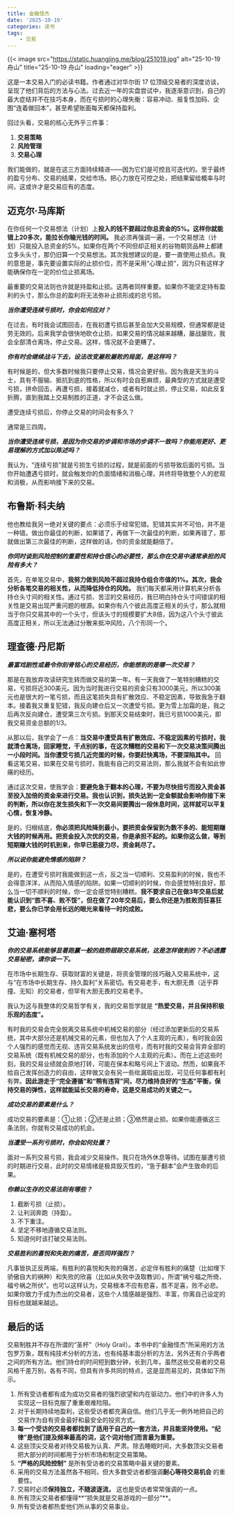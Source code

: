```yaml
---
title: 金融怪杰
date: '2025-10-19'
categories: 读书
tags:
    - 交易
---
```


{{< image src="https://static.huangjing.me/blog/251019.jpg" alt="25-10-19 舟山" title="25-10-19 舟山" loading="eager" >}}

这是一本交易入门的必读书籍。作者通过对华尔街 17 位顶级交易者的深度访谈，呈现了他们背后的方法与心法。过去近一年的实盘尝试中，我逐渐意识到，自己的最大症结并不在技巧本身，而在亏损时的心理失衡：容易冲动、报复性加码、企图“连着做回本”，甚至希望账面每天都保持盈利。

回过头看，交易的核心无外乎三件事：

1. **交易策略**
2. **风险管理**
3. **交易心理**

我们能做的，就是在这三方面持续精进——因为它们是可控且可迭代的。至于最终的盈亏分布、交易的结果，交给市场。把心力放在可控之处，把结果留给概率与时间，这或许才是交易应有的态度。

## 迈克尔·马库斯

在你任何一个交易想法（计划）上**投入的钱不要超过你总资金的5%。这样你就能错上20多次，能拉长你输光钱的时间。** 我必须再强调一遍，一个交易想法（计划）只能投入总资金的5%。如果你在两个不同但却正相关的谷物期货品种上都建立多头头寸，那仍旧算一个交易想法。其次我想建议的是，要一直使用止损点。我的意思是，事先要设置实际的止损价位，而不是采用“心理止损”，因为只有这样才能确保你在一定的价位止损离场。

最重要的交易法则也许就是持盈和止损。这两者同样重要。如果你不能坚定持有盈利的头寸，那么你总的盈利将无法弥补止损形成的总亏损。

_**当你遭受连续亏损时，你会如何应对？**_

在过去，有时我会试图回击，在我初遭亏损后甚至会加大交易规模，但通常都是徒劳无效的。后来我学会很快地砍仓止损，如果交易的情况越来越糟，屡战屡败，我会全部清仓离场，停止交易。这样，情况就不会更糟了。

_**你有时会继续战斗下去，设法改变屡败屡败的局面，是这样吗？**_

有时候是的，但大多数时候我只要停止交易，情况会更好些。因为我是天生的斗士，具有不服输、抵抗到底的性格，所以有时会自惹麻烦，最典型的方式就是遭受亏损，拼命回击，再遭亏损，接着就减仓，或者有时就止损，停止交易，如此反复折腾，直到我踏上交易制胜的正道，才不会这么做。

遭受连续亏损后，你停止交易的时间会有多久？

通常是三四周。

_**当你遭受连续亏损，是因为你交易的步调和市场的步调不一致吗？你能用更好、更易理解的方式加以陈述吗？**_

我认为，“连续亏损”就是亏损生亏损的过程，就是前面的亏损导致后面的亏损。当你开始遭遇亏损时，就会触发你的负面情绪和消极心理，并终将导致整个人的悲观和消极，从而影响接下来的交易。

## 布鲁斯·科夫纳

他也教给我另一绝对关键的要点：必须乐于经常犯错。犯错其实并不可怕，并不是一种错。做出你最佳的判断，如果错了，再做下一次最佳的判断，如果再错了，那就做出第三次最佳的判断，这样做的话，你的资金就能翻倍了。

_**你同时谈到风险控制的重要性和持仓信心的必要性，那么你在交易中通常承担的风险有多大？**_

首先，在单笔交易中，**我努力做到风险不超过我持仓组合市值的1%。其次，我会分析各笔交易的相关性，从而降低持仓的风险。** 我们每天都采用计算机来分析各持仓头寸间的相关性。通过亏损、苦涩的交易经历，我已明白持仓头寸间错误的相关性是交易出现严重问题的根源。如果你有八个彼此高度正相关的头寸，那么就相当于你只交易其中的一个头寸，但该头寸的规模要扩大8倍，因为这八个头寸彼此高度正相关，所以无法通过分散来抵冲风险，八个形同一个。

## 理查德·丹尼斯

_**最富戏剧性或最令你刻骨铭心的交易经历，你能想到的是哪一次交易？**_

那是在我放弃攻读研究生转而做交易的第一年。有一天我做了一笔特别糟糕的交易，亏损将近300美元。因为当时我进行交易的资金只有3000美元，所以300美元也是很大的一笔亏损，而且这笔损失具有扩散效应、不稳定因素，导致我急于翻本。接着我又重复犯错，我反向建仓后又一次遭受亏损。更为雪上加霜的是，我之后再次反向建仓，遭受第三次亏损。到那天交易结束时，我已亏损1000美元，即我交易资金总额的1/3。

从那以后，我学会了一点：**当交易中遭受具有扩散效应、不稳定因素的亏损时，我就清仓离场，回家睡觉，干点别的事，在这次糟糕的交易和下一次交易决策间腾出一小段时间。当你遭受亏损几近完蛋的时候，你要赶快离场，不要深陷其中。** 回看这笔交易，如果在交易亏损时，我能有自己的交易法则，那么我就不会有如此惨痛的经历。

通过这次交易，使我学会：**要避免急于翻本的心理，不要为尽快扭亏而投入资金甚至投入加倍的资金来进行交易。我也认识到，损失达到一定金额就会影响你接下来的判断，所以你在发生损失和下一次交易间要腾出一段休息时间，这样就可以平复心情，恢复冷静。**

是的，归根结底，**你必须把风险降到最小，要把资金保留到为数不多的、能短期赚大钱的时候再用。把资金投入次优的交易，你是承担不起的。如果你这么做，等到短期赚大钱的时机到来，你早已筋疲力尽，资金耗尽了。**

_**所以说你能避免情感的陷阱？**_

是的，在遭受亏损时我能做到这一点，反之当一切顺利、交易盈利的时候，我也不会得意洋洋，从而陷入情感的陷阱。如果一切顺利的时候，你会感觉特别良好，那么当一切不顺利的时候，你一定会感觉特别糟糕。**我不要求自己在做3年交易后就能认识到“胜不喜、败不馁”，但在做了20年交易后，要么你还是为胜败而狂喜狂悲，要么你已学会用长远的眼光来看待一时的成败。**

## 艾迪·塞柯塔

_**你的交易系统能够显著跑赢一般的趋势跟踪交易系统，这是怎样做到的？不必透露交易秘密，请你谈一下。**_

在市场中长期生存、获取财富的关键是，将资金管理的技巧融入交易系统中，这与“在市场中长期生存、持久盈利”关系密切。有交易老手，有大胆无畏（近乎莽撞、无知）的交易者，但罕有大胆无畏的交易老手。

我认为这与我整体的交易哲学有关，我的交易哲学就是 **“热爱交易，并且保持积极乐观的态度”。**

有时我的交易会完全脱离交易系统中机械交易的部分（经过添加更新后的交易系统，其中大部分还是机械交易的元素，但也加入了个人主观的元素），有时我会因个人强烈的感觉而无视、违背交易系统发出的信号，而有时我的交易会背弃全部的交易系统（既有机械交易的部分，也有添加的个人主观的元素）。而在上述这些时刻，我的交易业绩就会原地打转，可能在保本和略亏间上下波动。然而，如果我不给自己发挥创造力的自由，这样做又会有另一些纰漏瑕疵出现，可见任何事都有利有弊。**因此游走于“完全遵循”和“稍有违背”间，尽力维持良好的“生态”平衡，保持交易的弹性，这样就能延长交易的寿命，这是交易成功的关键之一。**

_**成功交易的要素是什么？**_

成功交易的要素是：①止损；②还是止损；③依然是止损。如果你能遵循这三条法则，你就有交易成功的机会。

_**当遭受一系列亏损时，你会如何处置？**_

面对一系列交易亏损，我会减少交易操作。我只在场外休息等待。试图在屡遭亏损的时期进行交易，此时的交易情绪是极具毁灭性的，“急于翻本”会产生致命的后果。

_**你赖以生存的交易法则有哪些？**_

1. 截断亏损（止损）。
2. 让利润奔跑（持盈）。
3. 不下重注。
4. 坚定不移地遵循交易法则。
5. 知道何时该打破交易法则。

_**交易胜利的喜悦和失败的痛苦，是否同样强烈？**_

凡事皆执正反两端，有胜利的喜悦和失败的痛苦，必定伴有胜利的痛楚（比如埋下骄傲自大的祸种）和失败的欣喜（比如从失败中汲取教训）。所谓“祸兮福之所倚，福兮祸之所伏”。也可以这样认为，交易根本不应有悲喜，胜不足喜，败不必悲。如果你致力于成为杰出的交易者，这些个人情感越是强烈、丰富，你离自己设定的目标也就越来越远。

## 最后的话

交易制胜并不存在所谓的“圣杯”（Holy Grail）。本书中的“金融怪杰”所采用的方法包罗万象，既有纯技术分析的方法，也有纯基本面分析的方法，另外还有介乎两者之间的所有方法。他们持仓的时间短到数分钟，长到几年。虽然这些交易者的交易风格千差万别，各有不同，但具有许多共同的特点，这是显而易见的，具体如下所示。

1. 所有受访者都有成为成功交易者的强烈欲望和内在驱动力。他们中的许多人为实现这一目标克服了重重艰难险阻。
2. 对于长期持续地盈利，这些受访者都充满自信。他们几乎无一例外地把自己的交易作为自有资金最好和最安全的投资方式。
3. **每一个受访的交易者都找到了适用于自己的一套方法，并且能坚持使用。“纪律”是他们提及频率最高的词，这个词对他们而言最为重要。**
4. 这些顶尖交易者对待交易极为认真、严肃。除去睡眠时间，大多数顶尖交易者把大部分的时间都用于分析市场和制定交易策略。
5. **“严格的风险控制”** 是所有受访者的交易策略中最关键的要素。
6. 采用的交易方法虽然各不相同，但大多数受访者都强调**耐心等待交易机会** 的重要性。
7. 交易时必须**保持独立，不随波逐流，** 这也是受访者常常强调的一点。
8. 所有顶尖交易者都懂得**“损失就是交易游戏的一部分”**。
9. 所有受访者都热爱他们所从事的交易事业。


